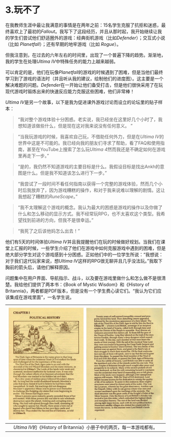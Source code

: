 # 3.玩不了

在我教师生涯中最让我满意的事情是在两年之前：15名学生克服了抗拒和迷惑，最终喜欢上了最初的*Fallout*。我写下了这段经历，并且从那时起，我开始继续让我的学生们尝试他们舒适圈外的游戏：经典街机游戏（比如*Defender*）；交互式小说（比如 *Planetfall*）；还有早期的地牢游戏（比如 *Rogue*）。

但我注意到，在过去的六年左右的时间里，出现了一个普遍下降的趋势。渐渐地，我的学生在处理*Ultima IV*中特殊任务的能力上越来越弱。

可以肯定的是，他们在玩像*Planetfall*的游戏的时候遇到了困难，但是当他们最终学习到了游戏的语法时（并且听从我的建议，绘制他们的进度图）。这主要是一个解决难题的问题。*Defender*在一开始让他们备受打击，但是他们很快采用了在玩现代游戏时锻炼出来的快速反应能力克服这些困难，他们非常棒！

*Ultima IV*是另一个故事，以下是我为促进课外游戏讨论而设立的论坛里的贴子样本：

> “我对整个游戏体验十分困惑。老实说，我已经坐在这里好几个小时了，我想知道该做些什么，但是现在这对我来说没有任何意义。 ”

> “当我玩游戏的时候，我喜欢自己玩，不借助任何外力，但是在*Ultima IV*的世界中这是不可能的。我已经向我的朋友们寻求了帮助，看了FAQ和使用指南，甚至在YouTube上搜索了怎么玩*Ultima 4*然而我还是不确定如何在游戏里再走下一步。”
>

> “是的，我仍然不知道游戏的主要目标是什么。我假设目标是找出Ankh的意图是什么。但是我不知道该怎么进行下一步。”

> “我尝试了一段时间不看任何指南以获得一个完整的游戏体验，然而几个小时后我放弃了，因为游戏糟糕的操作，和对于我来说难以理解的剧情。这让我想起了糟糕的*RuneScape*。”

> “我不太理解这个游戏的概念。我认为最大的困惑是游戏的操作以及你做了什么和怎么移动的显示方式。我不经常玩RPG，也不太喜欢这个类型。我希望找到前进的方向，但我不是很幸运。”

> “我死了之后该他妈怎么出去！”

他们有5天的时间体验*Ultima IV*并且我提醒他们在玩的时候做好规划。当我们在课堂上汇报的时候，一些学生介绍了他们在游戏中如何克服游戏中遇到的困难，但是绝大部分学生对这个游戏感到十分困惑。正如他们中的一位学生所说：“我想说：对于我们这代玩家来说，想*Ultima IV*这样的RPG很无聊并且几乎没法玩。”我取下胸前的箭头后，请他们解释原因。

问题集中在用户界面、导航指示、战斗，以及要在游戏里做什么和怎么做不是很清楚。我给他们提供了两本书：《Book of Mystic Wisdom》和《History of Britannia》，两者都是PDF版本，但是没有一个学生费心读它们。“我认为它们应该集成在游戏里面”，一名学生说。

| ![Jietu20210827-110856](3.玩不了.assets/Jietu20210827-110856-0033775.jpg) |
| :----------------------------------------------------------: |
| *Ultima IV*的《History of Britannia》小册子中的两页，每一本游戏都有。 |

